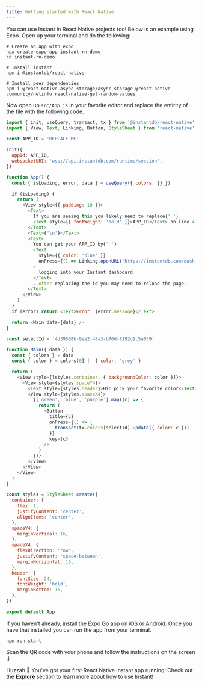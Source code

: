 ```yaml
---
title: Getting started with React Native
---
```


You can use Instant in React Native projects too! Below is an example using Expo. Open up your terminal and do the following:

```shell
# Create an app with expo
npx create-expo-app instant-rn-demo
cd instant-rn-demo

# Install instant
npm i @instantdb/react-native

# Install peer dependencies
npm i @react-native-async-storage/async-storage @react-native-community/netinfo react-native-get-random-values
```

Now open up `src/App.js` in your favorite editor and replace the entirity of the file with the following code.

```javascript
import { init, useQuery, transact, tx } from '@instantdb/react-native'
import { View, Text, Linking, Button, StyleSheet } from 'react-native'

const APP_ID = 'REPLACE ME'

init({
  appId: APP_ID,
  websocketURI: 'wss://api.instantdb.com/runtime/session',
})

function App() {
  const { isLoading, error, data } = useQuery({ colors: {} })

  if (isLoading) {
    return (
      <View style={{ padding: 10 }}>
        <Text>
          If you are seeing this you likely need to replace{' '}
          <Text style={{ fontWeight: 'bold' }}>APP_ID</Text> on line 4
        </Text>
        <Text>{'\n'}</Text>
        <Text>
          You can get your APP_ID by{' '}
          <Text
            style={{ color: 'blue' }}
            onPress={() => Linking.openURL('https://instantdb.com/dash')}
          >
            logging into your Instant dashboard
          </Text>
          . After replacing the id you may need to reload the page.
        </Text>
      </View>
    )
  }
  if (error) return <Text>Error: {error.message}</Text>

  return <Main data={data} />
}

const selectId = '4d39508b-9ee2-48a3-b70d-8192d9c5a059'

function Main({ data }) {
  const { colors } = data
  const { color } = colors[0] || { color: 'grey' }

  return (
    <View style={[styles.container, { backgroundColor: color }]}>
      <View style={styles.spaceY4}>
        <Text style={styles.header}>Hi! pick your favorite color</Text>
        <View style={styles.spaceX4}>
          {['green', 'blue', 'purple'].map((c) => {
            return (
              <Button
                title={c}
                onPress={() => {
                  transact(tx.colors[selectId].update({ color: c }))
                }}
                key={c}
              />
            )
          })}
        </View>
      </View>
    </View>
  )
}

const styles = StyleSheet.create({
  container: {
    flex: 1,
    justifyContent: 'center',
    alignItems: 'center',
  },
  spaceY4: {
    marginVertical: 16,
  },
  spaceX4: {
    flexDirection: 'row',
    justifyContent: 'space-between',
    marginHorizontal: 16,
  },
  header: {
    fontSize: 24,
    fontWeight: 'bold',
    marginBottom: 16,
  },
})

export default App
```

If you haven't already, install the Expo Go app on iOS or Android. Once you have that installed you can run the app from your terminal.

```
npm run start
```

Scan the QR code with your phone and follow the instructions on the screen :)

Huzzah 🎉 You've got your first React Native Instant app running! Check out the [**Explore**](/docs/init) section to learn more about how to use Instant!
